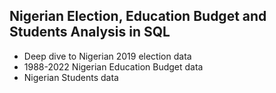 ## Nigerian Election, Education Budget and Students Analysis in SQL
* Deep dive to Nigerian 2019 election data
* 1988-2022 Nigerian Education Budget data
* Nigerian Students data


